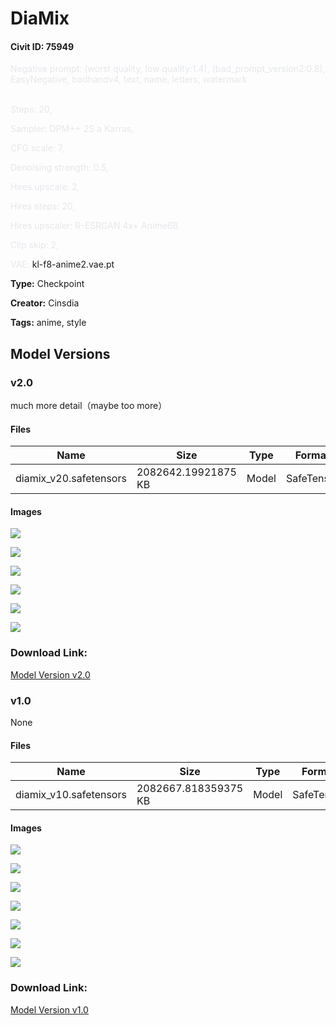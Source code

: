 # DiaMix

#### Civit ID: 75949

<p><span style="color:rgb(229, 231, 235)">Negative prompt: (worst quality, low quality:1.4), (bad_prompt_version2:0.8), EasyNegative, badhandv4, text, name, letters, watermark</span></p><p><br /><span style="color:rgb(229, 231, 235)">Steps: 20, </span></p><p><span style="color:rgb(229, 231, 235)">Sampler: DPM++ 2S a Karras, </span></p><p><span style="color:rgb(229, 231, 235)">CFG scale: 7, </span></p><p></p><p><span style="color:rgb(229, 231, 235)">Denoising strength: 0.5, </span></p><p><span style="color:rgb(229, 231, 235)">Hires upscale: 2, </span></p><p><span style="color:rgb(229, 231, 235)">Hires steps: 20, </span></p><p><span style="color:rgb(229, 231, 235)">Hires upscaler: R-ESRGAN 4x+ Anime6B</span></p><p></p><p><span style="color:rgb(229, 231, 235)">Clip skip: 2, </span></p><p><span style="color:rgb(229, 231, 235)">VAE: </span>kl-f8-anime2.vae.pt</p>

**Type:** Checkpoint

**Creator:** Cinsdia

**Tags:** anime, style

## Model Versions

### v2.0

<p>much more detail（maybe too more）</p>

#### Files

| Name | Size | Type | Format | Download Url | AutoV1 | AutoV2 | SHA256 | CRC32 | BLAKE3 |
| --- | --- | --- | --- | --- | --- | --- | --- | --- | --- |
| diamix_v20.safetensors | 2082642.19921875 KB | Model | SafeTensor | https://civitai.com/api/download/models/87747 | 490B1BB9 | CFF4C170AC | CFF4C170ACF019B7698DFBD54F0E0356C9E4DF8C0916E5A5997C072D0D8ACB5C | 0CD2C67A | ACE7E4CE3B183686955588D772C76E20C9658FDB9D7E8FB2BA61F9364372CCC4 |

#### Images

<p><img src="https://image.civitai.com/xG1nkqKTMzGDvpLrqFT7WA/9eab795f-6124-4b36-ad0d-107ad456f6db/width=450/1006613.jpeg" /></p>

<p><img src="https://image.civitai.com/xG1nkqKTMzGDvpLrqFT7WA/63363632-23cc-41eb-8547-998fea76ad6e/width=450/1006626.jpeg" /></p>

<p><img src="https://image.civitai.com/xG1nkqKTMzGDvpLrqFT7WA/63363632-23cc-41eb-8547-998fea76ad6e/width=450/1006647.jpeg" /></p>

<p><img src="https://image.civitai.com/xG1nkqKTMzGDvpLrqFT7WA/a9ba0a66-3679-4f9f-ba5b-76e8dbebb769/width=450/1006650.jpeg" /></p>

<p><img src="https://image.civitai.com/xG1nkqKTMzGDvpLrqFT7WA/a9ba0a66-3679-4f9f-ba5b-76e8dbebb769/width=450/1006629.jpeg" /></p>

<p><img src="https://image.civitai.com/xG1nkqKTMzGDvpLrqFT7WA/bcc01468-3f51-4f82-9f1a-83d2b1756d16/width=450/1006667.jpeg" /></p>

### Download Link:

[Model Version v2.0](https://civitai.com/api/download/models/87747)

### v1.0

None

#### Files

| Name | Size | Type | Format | Download Url | AutoV1 | AutoV2 | SHA256 | CRC32 | BLAKE3 |
| --- | --- | --- | --- | --- | --- | --- | --- | --- | --- |
| diamix_v10.safetensors | 2082667.818359375 KB | Model | SafeTensor | https://civitai.com/api/download/models/80690 | C3CA0EE0 | E950E18EF3 | E950E18EF3350650889F04836D1550E97637DA9B7625DE8844BDD7669014A973 | F8AFABA1 | 9CE23EA15FFDD8DEBC976E4D1532122F4F7B648D43A6579C4A181DAD0E623A2D |

#### Images

<p><img src="https://image.civitai.com/xG1nkqKTMzGDvpLrqFT7WA/41063d27-ecff-4bea-a397-5da9e9b59983/width=450/907955.jpeg" /></p>

<p><img src="https://image.civitai.com/xG1nkqKTMzGDvpLrqFT7WA/a6a95b3c-407c-4163-8b9b-104fc4e30102/width=450/907952.jpeg" /></p>

<p><img src="https://image.civitai.com/xG1nkqKTMzGDvpLrqFT7WA/0dba1e3c-f179-4836-a3fc-39dde9d808b6/width=450/907957.jpeg" /></p>

<p><img src="https://image.civitai.com/xG1nkqKTMzGDvpLrqFT7WA/068a872a-b62b-44f3-940d-eca7f2fa2d6f/width=450/907953.jpeg" /></p>

<p><img src="https://image.civitai.com/xG1nkqKTMzGDvpLrqFT7WA/4d852432-30ea-4c68-84e5-81fc6ffcdd61/width=450/907954.jpeg" /></p>

<p><img src="https://image.civitai.com/xG1nkqKTMzGDvpLrqFT7WA/f955abd2-b1ed-4ec2-8122-6c1636647b06/width=450/907960.jpeg" /></p>

<p><img src="https://image.civitai.com/xG1nkqKTMzGDvpLrqFT7WA/b69ab54d-d76e-4d28-952b-f2a99464ae85/width=450/907948.jpeg" /></p>

### Download Link:

[Model Version v1.0](https://civitai.com/api/download/models/80690)

